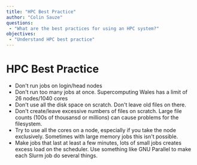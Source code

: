 ```yaml
---
title: "HPC Best Practice"
author: "Colin Sauze"
questions:
 - "What are the best practices for using an HPC system?"
objectives: 
 - "Understand HPC best practice"
---
```



# HPC Best Practice

* Don't run jobs on login/head nodes
* Don't run too many jobs at once. Supercomputing Wales has a limit of 26 nodes/1040 cores
* Don't use all the disk space on scratch. Don't leave old files on there.
* Don't create/leave excessive numbers of files on scratch. Large file counts (100s of thousansd or millions) can cause problems for the filesystem.
* Try to use all the cores on a node, especially if you take the node exclusively. Sometimes with large memory jobs this isn't possible.
* Make jobs that last at least a few minutes, lots of small jobs creates excess load on the scheduler. Use something like GNU Parallel to make each Slurm job do several things.


